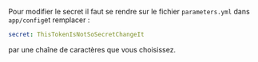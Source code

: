 Pour modifier le secret il faut se rendre sur le fichier `parameters.yml` dans `app/config`et remplacer :
```yaml
secret: ThisTokenIsNotSoSecretChangeIt
```
par une chaîne de caractères que vous choisissez.